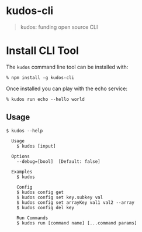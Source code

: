 # kudos-cli

> kudos: funding open source CLI

# Install CLI Tool

The `kudos` command line tool can be installed with:

```
% npm install -g kudos-cli
```

Once installed you can play with the echo service:

```
% kudos run echo --hello world
```

## Usage

```
$ kudos --help

  Usage
    $ kudos [input]

  Options
    --debug=[bool]  [Default: false]

  Examples
    $ kudos

    Config
    $ kudos config get
    $ kudos config set key.subkey val
    $ kudos config set arrayKey val1 val2 --array
    $ kudos config del key

    Run Commands
    $ kudos run [command name] [...command params]

```
